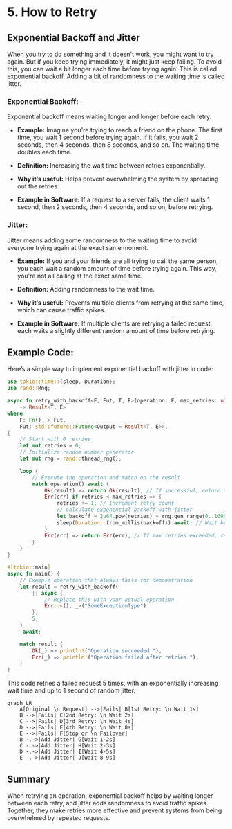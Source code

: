 # 5. How to Retry

## Exponential Backoff and Jitter

When you try to do something and it doesn't work, you might want to try again. But if you keep trying immediately, it might just keep failing. To avoid this, you can wait a bit longer each time before trying again. This is called exponential backoff. Adding a bit of randomness to the waiting time is called jitter.

### Exponential Backoff:

Exponential backoff means waiting longer and longer before each retry.

- **Example:** Imagine you're trying to reach a friend on the phone. The first time, you wait 1 second before trying again. If it fails, you wait 2 seconds, then 4 seconds, then 8 seconds, and so on. The waiting time doubles each time.

- **Definition:** Increasing the wait time between retries exponentially.

- **Why it’s useful:** Helps prevent overwhelming the system by spreading out the retries.

- **Example in Software:** If a request to a server fails, the client waits 1 second, then 2 seconds, then 4 seconds, and so on, before retrying.

### Jitter:

Jitter means adding some randomness to the waiting time to avoid everyone trying again at the exact same moment.

- **Example:** If you and your friends are all trying to call the same person, you each wait a random amount of time before trying again. This way, you're not all calling at the exact same time.

- **Definition:** Adding randomness to the wait time.

- **Why it’s useful:** Prevents multiple clients from retrying at the same time, which can cause traffic spikes.

- **Example in Software:** If multiple clients are retrying a failed request, each waits a slightly different random amount of time before retrying.

## Example Code:

Here’s a simple way to implement exponential backoff with jitter in code:

```rust
use tokio::time::{sleep, Duration};
use rand::Rng;

async fn retry_with_backoff<F, Fut, T, E>(operation: F, max_retries: u32)
    -> Result<T, E>
where
    F: Fn() -> Fut,
    Fut: std::future::Future<Output = Result<T, E>>,
{
    // Start with 0 retries
    let mut retries = 0;
    // Initialize random number generator
    let mut rng = rand::thread_rng();

    loop {
        // Execute the operation and match on the result
        match operation().await {
            Ok(result) => return Ok(result), // If successful, return the result
            Err(err) if retries < max_retries => {
                retries += 1; // Increment retry count
                // Calculate exponential backoff with jitter
                let backoff = 2u64.pow(retries) + rng.gen_range(0..1000);
                sleep(Duration::from_millis(backoff)).await; // Wait before retrying
            }
            Err(err) => return Err(err), // If max retries exceeded, return the error
        }
    }
}

#[tokio::main]
async fn main() {
    // Example operation that always fails for demonstration
    let result = retry_with_backoff(
        || async {
            // Replace this with your actual operation
            Err::<(), _>("SomeExceptionType")
        },
        5,
    )
    .await;

    match result {
        Ok(_) => println!("Operation succeeded."),
        Err(_) => println!("Operation failed after retries."),
    }
}

```

This code retries a failed request 5 times, with an exponentially increasing wait time and up to 1 second of random jitter.

```mermaid
graph LR
    A[Original \n Request] -->|Fails| B[1st Retry: \n Wait 1s]
    B -->|Fails| C[2nd Retry: \n Wait 2s]
    C -->|Fails| D[3rd Retry: \n Wait 4s]
    D -->|Fails| E[4th Retry: \n Wait 8s]
    E -->|Fails| F[Stop or \n Failover]
    B -.->|Add Jitter| G[Wait 1-2s]
    C -.->|Add Jitter| H[Wait 2-3s]
    D -.->|Add Jitter| I[Wait 4-5s]
    E -.->|Add Jitter| J[Wait 8-9s]
```

## Summary

When retrying an operation, exponential backoff helps by waiting longer between each retry, and jitter adds randomness to avoid traffic spikes. Together, they make retries more effective and prevent systems from being overwhelmed by repeated requests.
